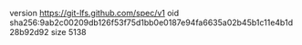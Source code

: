 version https://git-lfs.github.com/spec/v1
oid sha256:9ab2c00209db126f53f75d1bb0e0187e94fa6635a02b45b1c11e4b1d28b92d92
size 5138
